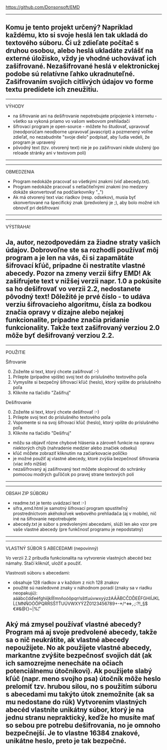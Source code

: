 https://github.com/Donsonsoft/EMD

---------------------------------------------------------
Komu je tento projekt určený?
Napríklad každému, kto si svoje heslá len tak ukladá do textového súboru. Či už zdieľate počítač s druhou osobou, alebo heslá ukladáte zvlášť na externé úložisko, vždy je vhodné uchovávať ich zašifrované. Nezašifrované heslá v elektronickej podobe sú relatívne ľahko ukradnuteľné. Zašifrovaním svojich citlivých údajov vo forme textu predídete ich zneužitiu.
---------------------------------------------------------

---------------------------------------------------------
VÝHODY
- na šifrovanie ani na dešifrovanie nepotrebujete pripojenie k internetu - všetko sa vykoná priamo vo vašom webovom prehliadači
- šifrovací program je open-source - môžete ho študovať, upravovať (neodporúčam neodborne upravovať javascript) a pozmenený voľne zdieľať, no nezabudnite "svoje dielo" podpísať, aby ľudia vedeli, že program je upravený
- pôvodný text (tzv. otvorený text) nie je po zašifrovaní nikde uložený (po reloade stránky ani v textovom poli)
---------------------------------------------------------

---------------------------------------------------------
OBMEDZENIA
- Program nedokáže pracovať so všetkými znakmi (viď abecedy.txt).
- Program nedokáže pracovať s netlačiteľnými znakmi (no medzery dokáže skonvertovať na podčiarkovníky "_")
- Ak má otvorený text viac riadkov (resp. odsekov), musia byť skonvertované na špecifický znak (predvolený je ;), aby bolo možné ich obnoviť pri dešifrovaní
---------------------------------------------------------

---------------------------------------------------------
VÝSTRAHA!

Ja, autor, nezodpovedám za žiadne straty vašich údajov. Dobrovoľne ste sa rozhodli používať môj program a je len na vás, či si zapamätáte šifrovací kľúč, prípadne či nestratíte vlastné abecedy.
Pozor na zmeny verzií šifry EMD! Ak zašifrujete text v nižšej verzii napr. 1.0 a pokúsite sa ho dešifrovať vo verzii 2.2, nedostanete pôvodný text! Dôležité je prvé číslo - to udáva verziu šifrovacieho algoritmu, čísla za bodkou značia opravy v dizajne alebo nejakej funkcionalite, prípadne značia pridanie funkcionality. Takže text zašifrovaný verziou 2.0 môže byť dešifrovaný verziou 2.2.
---------------------------------------------------------

---------------------------------------------------------
POUŽITIE

Šifrovanie

0. Zožeňte si text, ktorý chcete zašifrovať :-)
1. Prilepte (prípadne vpíšte) svoj text do príslušného textového poľa
2. Vymyslite si bezpečný šifrovací kľúč (heslo), ktorý vpíšte do príslušného poľa
3. Kliknite na tlačidlo "Zašifruj"

Dešifrovanie

0. Zožeňte si text, ktorý chcete dešifrovať :-)
1. Prilepte svoj text do príslušného textového poľa
2. Vspomente si na svoj šifrovací kľúč (heslo), ktorý vpíšte do príslušného poľa
3. Kliknite na tlačidlo "Dešifruj"

- môžu sa objaviť rôzne chybové hlásenia a zároveň funkcie na opravu niektorých chýb (nahradenie medzier alebo značiek odseku)
- kľúč môžete zobraziť kliknutím na začiarkovacie políčko
- je možné použiť aj vlastné abecedy, ktoré zvýšia bezpečnosť šifrovania (viac info nižšie)
- nezašifrovaný aj zašifrovaný text môžete skopírovať do schránky pomocou modrých guľôčok po pravej strane textových polí
---------------------------------------------------------

---------------------------------------------------------
OBSAH ZIP SÚBORU

- readme.txt je tento uvádzací text :-)
- sifra_emd.html je samotný šifrovací program spustiteľný prostredníctvom akéhokoľvek webového prehliadača (aj v mobile), nič iné na šifrovanie nepotrebujete
- abecedy.txt je súbor s predvolenými abecedami, slúži len ako vzor pre vaše vlastné abecedy (pre funkčnosť programu je nepodstatný)
---------------------------------------------------------

---------------------------------------------------------
VLASTNÝ SÚBOR S ABECEDAMI (nepovinný)

Vo verzii 2.2 pribudla funkcionalita na vytvorenie vlastných abecéd bez námahy. Stačí kliknúť, uložiť a použiť.

Vlastnosti súboru s abecedami:

- obsahuje 128 riadkov a v každom z nich 128 znakov
- použité sú nasledovné znaky v náhodnom poradí (znaky sa v riadku neopakujú):
aáäbcčdďeéfghiíjklĺľmnňoóôpqrŕsštťuúvwxyýzžAÁÄBCČDĎEÉFGHIÍJKLĹĽMNŇOÓÔPQRŔSŠTŤUÚVWXYÝZŽ0123456789+-*/^<=>,.;:?!_§$€#&@{}[]()~|%¦˚

Aký má zmysel používať vlastné abecedy?
Program má aj svoje predvolené abecedy, takže sa o nič neukrátite, ak vlastné abecedy nepoužijete.
No ak použijete vlastné abecedy, markantne zvýšite bezpečnosť svojich dát (ak ich samozrejme nenecháte na očiach potenciálnemu útočníkovi).
Ak použijete slabý kľúč (napr. meno svojho psa) útočník môže heslo prelomiť tzv. hrubou silou, no s použitím súboru s abecedami mu takýto útok znemožníte (ak sa mu nedostane do rúk)
Vytvorením vlastných abecéd vlastníte unikátny súbor, ktorý je na jednu stranu nepraktický, keďže ho musíte mať so sebou pre potrebu dešifrovania, no je omnoho bezpečnejší.
Je to vlastne 16384 znakové, unikátne heslo, preto je tak bezpečné.
---------------------------------------------------------
